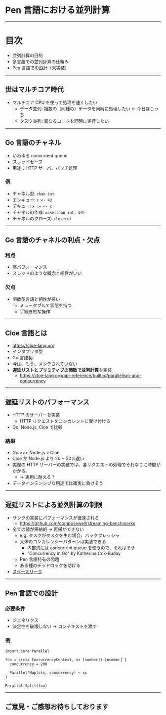 # Pen 言語における並列計算

---

# 目次

- 並列計算の目的
- 多言語での並列計算の仕組み
- Pen 言語での設計（未実装）

---

## 世はマルチコア時代

- マルチコア CPU を使って処理を速くしたい
  - データ並列: 複数の（同種の）データを同時に処理したい <- 今日はこっち
  - タスク並列: 異なるコードを同時に実行したい

---

## Go 言語のチャネル

- いわゆる concurrent queue
- スレッドセーフ
- 用途：HTTP サーバ、バッチ処理

### 例

- チャネル型: `chan int`
- エンキュー: `c <- 42`
- デキュー: `x := <- c`
- チャネルの作成: `make(chan int, 64)`
- チャネルのクローズ: `close(c)`

---

## Go 言語のチャネルの利点・欠点

### 利点

- 高パフォーマンス
- スレッドのような概念と相性がいい

### 欠点

- 関数型言語と相性が悪い
  - ミュータブルで状態を持つ
  - 手続き的な操作

---

## Cloe 言語とは

- https://cloe-lang.org
- インタプリタ型
- Go 言語製
- 今は、もう、メンテされていない
- **遅延リストとプリミティブの関数で並列計算**を実装
  - https://cloe-lang.org/api-reference/builtin#parallelism-and-concurrency

---

## 遅延リストのパフォーマンス

- HTTP のサーバーを実装
  - HTTP リクエストをコンカレントに受け付ける
- Go, Node.js, Cloe で比較

### 結果

- Go >>> Node.js > Cloe
- Cloe が Node.js より 20 ~ 30%遅い
- 実際の HTTP サーバーの実装では、各リクエストの処理でそれなりに時間がかかる。
  - -> 実用に耐える？
- データインテンシブな用途では確実に負けそう

---

## 遅延リストによる並列計算の制限

- サンクの実装にパフォーマンスが律速される
  - https://github.com/composewell/streaming-benchmarks
- 全ての値が帰納的 -> 再帰ができない
  - e.g. タスクがタスクを生む場合、バックプレッシャ
  - 大体のコンカレンシーパターンは実装できる
    - 内部的には concurrent queue を使うので、それはそう
    - "Concurrency in Go" by Katherine Cox-Buday
  - Pen 言語特有の問題
  - ある種のデッドロックを防げる
- [スペースリーク](https://wiki.haskell.org/Space_leak)

---

## Pen 言語での設計

### 必要条件

- ジェネリクス
- 決定性を破壊しない -> コンテキストを渡す

### 例

```pen
import Core'Parallel

foo = \(ctx ConcurrencyContext, xs [number]) [number] {
  concurrency = 200

  Parallel'Map(ctx, concurrency) ~ xs
}
```

```pen
Parallel'Split(foo)
```

---

## ご意見・ご感想お待ちしております
